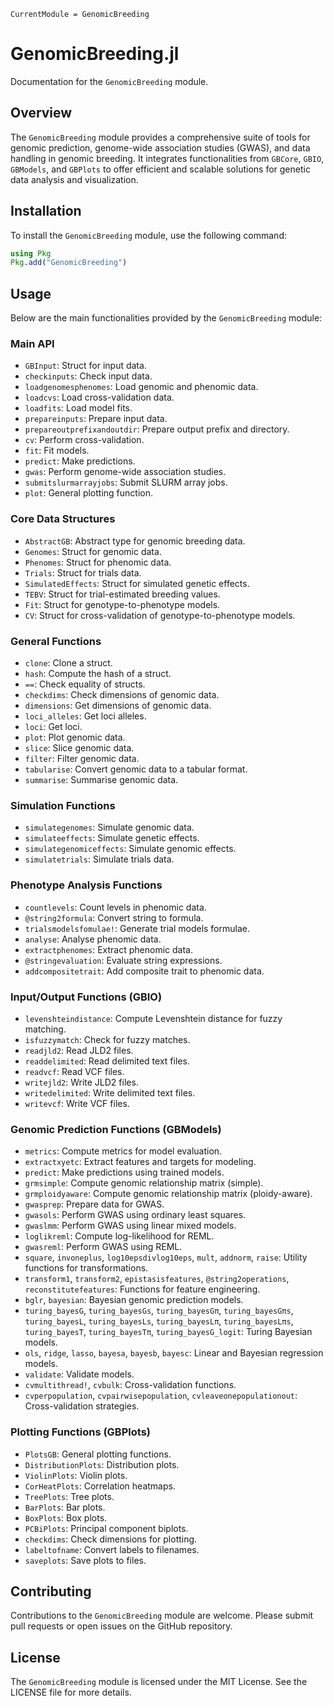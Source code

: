 ```@meta
CurrentModule = GenomicBreeding
```

# GenomicBreeding.jl

Documentation for the `GenomicBreeding` module.

## Overview

The `GenomicBreeding` module provides a comprehensive suite of tools for genomic prediction, genome-wide association studies (GWAS), and data handling in genomic breeding. It integrates functionalities from `GBCore`, `GBIO`, `GBModels`, and `GBPlots` to offer efficient and scalable solutions for genetic data analysis and visualization.

## Installation

To install the `GenomicBreeding` module, use the following command:

```julia
using Pkg
Pkg.add("GenomicBreeding")
```

## Usage

Below are the main functionalities provided by the `GenomicBreeding` module:

### Main API

- `GBInput`: Struct for input data.
- `checkinputs`: Check input data.
- `loadgenomesphenomes`: Load genomic and phenomic data.
- `loadcvs`: Load cross-validation data.
- `loadfits`: Load model fits.
- `prepareinputs`: Prepare input data.
- `prepareoutprefixandoutdir`: Prepare output prefix and directory.
- `cv`: Perform cross-validation.
- `fit`: Fit models.
- `predict`: Make predictions.
- `gwas`: Perform genome-wide association studies.
- `submitslurmarrayjobs`: Submit SLURM array jobs.
- `plot`: General plotting function.

### Core Data Structures

- `AbstractGB`: Abstract type for genomic breeding data.
- `Genomes`: Struct for genomic data.
- `Phenomes`: Struct for phenomic data.
- `Trials`: Struct for trials data.
- `SimulatedEffects`: Struct for simulated genetic effects.
- `TEBV`: Struct for trial-estimated breeding values.
- `Fit`: Struct for genotype-to-phenotype models.
- `CV`: Struct for cross-validation of genotype-to-phenotype models.

### General Functions

- `clone`: Clone a struct.
- `hash`: Compute the hash of a struct.
- `==`: Check equality of structs.
- `checkdims`: Check dimensions of genomic data.
- `dimensions`: Get dimensions of genomic data.
- `loci_alleles`: Get loci alleles.
- `loci`: Get loci.
- `plot`: Plot genomic data.
- `slice`: Slice genomic data.
- `filter`: Filter genomic data.
- `tabularise`: Convert genomic data to a tabular format.
- `summarise`: Summarise genomic data.

### Simulation Functions

- `simulategenomes`: Simulate genomic data.
- `simulateeffects`: Simulate genetic effects.
- `simulategenomiceffects`: Simulate genomic effects.
- `simulatetrials`: Simulate trials data.

### Phenotype Analysis Functions

- `countlevels`: Count levels in phenomic data.
- `@string2formula`: Convert string to formula.
- `trialsmodelsfomulae!`: Generate trial models formulae.
- `analyse`: Analyse phenomic data.
- `extractphenomes`: Extract phenomic data.
- `@stringevaluation`: Evaluate string expressions.
- `addcompositetrait`: Add composite trait to phenomic data.

### Input/Output Functions (GBIO)

- `levenshteindistance`: Compute Levenshtein distance for fuzzy matching.
- `isfuzzymatch`: Check for fuzzy matches.
- `readjld2`: Read JLD2 files.
- `readdelimited`: Read delimited text files.
- `readvcf`: Read VCF files.
- `writejld2`: Write JLD2 files.
- `writedelimited`: Write delimited text files.
- `writevcf`: Write VCF files.

### Genomic Prediction Functions (GBModels)

- `metrics`: Compute metrics for model evaluation.
- `extractxyetc`: Extract features and targets for modeling.
- `predict`: Make predictions using trained models.
- `grmsimple`: Compute genomic relationship matrix (simple).
- `grmploidyaware`: Compute genomic relationship matrix (ploidy-aware).
- `gwasprep`: Prepare data for GWAS.
- `gwasols`: Perform GWAS using ordinary least squares.
- `gwaslmm`: Perform GWAS using linear mixed models.
- `loglikreml`: Compute log-likelihood for REML.
- `gwasreml`: Perform GWAS using REML.
- `square`, `invoneplus`, `log10epsdivlog10eps`, `mult`, `addnorm`, `raise`: Utility functions for transformations.
- `transform1`, `transform2`, `epistasisfeatures`, `@string2operations`, `reconstitutefeatures`: Functions for feature engineering.
- `bglr`, `bayesian`: Bayesian genomic prediction models.
- `turing_bayesG`, `turing_bayesGs`, `turing_bayesGπ`, `turing_bayesGπs`, `turing_bayesL`, `turing_bayesLs`, `turing_bayesLπ`, `turing_bayesLπs`, `turing_bayesT`, `turing_bayesTπ`, `turing_bayesG_logit`: Turing Bayesian models.
- `ols`, `ridge`, `lasso`, `bayesa`, `bayesb`, `bayesc`: Linear and Bayesian regression models.
- `validate`: Validate models.
- `cvmultithread!`, `cvbulk`: Cross-validation functions.
- `cvperpopulation`, `cvpairwisepopulation`, `cvleaveonepopulationout`: Cross-validation strategies.

### Plotting Functions (GBPlots)

- `PlotsGB`: General plotting functions.
- `DistributionPlots`: Distribution plots.
- `ViolinPlots`: Violin plots.
- `CorHeatPlots`: Correlation heatmaps.
- `TreePlots`: Tree plots.
- `BarPlots`: Bar plots.
- `BoxPlots`: Box plots.
- `PCBiPlots`: Principal component biplots.
- `checkdims`: Check dimensions for plotting.
- `labeltofname`: Convert labels to filenames.
- `saveplots`: Save plots to files.

## Contributing

Contributions to the `GenomicBreeding` module are welcome. Please submit pull requests or open issues on the GitHub repository.

## License

The `GenomicBreeding` module is licensed under the MIT License. See the LICENSE file for more details.


<!-- # GenomicBreeding

Documentation for [GenomicBreeding](https://github.com/jeffersonfparil/GenomicBreeding.jl).

```@index
```

```@autodocs
Modules = [GenomicBreeding]
``` -->
